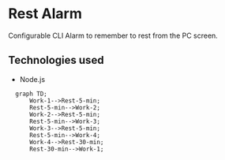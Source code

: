 # Rest Alarm
Configurable CLI Alarm to remember to rest from the PC screen.

## Technologies used

- Node.js

```mermaid
  graph TD;
      Work-1-->Rest-5-min;
      Rest-5-min-->Work-2;
      Work-2-->Rest-5-min;
      Rest-5-min-->Work-3;
      Work-3-->Rest-5-min;
      Rest-5-min-->Work-4;
      Work-4-->Rest-30-min;
      Rest-30-min-->Work-1;
```

